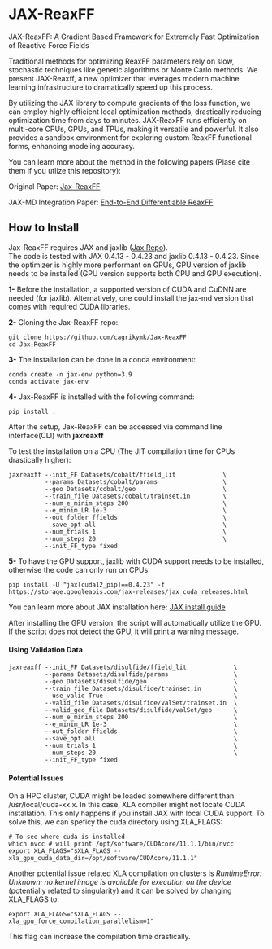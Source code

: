 # JAX-ReaxFF
JAX-ReaxFF: A Gradient Based Framework for Extremely Fast Optimization of Reactive Force Fields

Traditional methods for optimizing ReaxFF parameters rely on slow, stochastic techniques like genetic algorithms or Monte Carlo methods. We present JAX-Reaxff, a new optimizer that leverages modern machine learning infrastructure to dramatically speed up this process.

By utilizing the JAX library to compute gradients of the loss function, we can employ highly efficient local optimization methods, drastically reducing optimization time from days to minutes. JAX-ReaxFF runs efficiently on multi-core CPUs, GPUs, and TPUs, making it versatile and powerful. It also provides a sandbox environment for exploring custom ReaxFF functional forms, enhancing modeling accuracy.

You can learn more about the method in the following papers
(Plase cite them if you utlize this repository):

Original Paper: [Jax-ReaxFF](https://pubs.acs.org/doi/10.1021/acs.jctc.2c00363)

JAX-MD Integration Paper: [End-to-End Differentiable ReaxFF](https://link.springer.com/chapter/10.1007/978-3-031-32041-5_11)

## How to Install
Jax-ReaxFF requires JAX and jaxlib ([Jax Repo](https://github.com/google/jax)). <br>
The code is tested with JAX 0.4.13 - 0.4.23 and jaxlib 0.4.13 - 0.4.23.
Since the optimizer is highly more performant on GPUs, GPU version of jaxlib needs to be installed (GPU version supports both CPU and GPU execution). <br>

**1-** Before the installation, a supported version of CUDA and CuDNN are needed (for jaxlib). Alternatively, one could install the jax-md version that comes with required CUDA libraries. <br>

**2-** Cloning the Jax-ReaxFF repo:
```
git clone https://github.com/cagrikymk/Jax-ReaxFF
cd Jax-ReaxFF
```

**3-** The installation can be done in a conda environment:
```
conda create -n jax-env python=3.9
conda activate jax-env
```
**4-** Jax-ReaxFF is installed with the following command:
```
pip install .
```
After the setup, Jax-ReaxFF can be accessed via command line interface(CLI) with **jaxreaxff**

To test the installation on a CPU (The JIT compilation time for CPUs drastically higher):
```
jaxreaxff --init_FF Datasets/cobalt/ffield_lit             \
          --params Datasets/cobalt/params                  \
          --geo Datasets/cobalt/geo                        \
          --train_file Datasets/cobalt/trainset.in         \
          --num_e_minim_steps 200                          \
          --e_minim_LR 1e-3                                \
          --out_folder ffields                             \
          --save_opt all                                   \
          --num_trials 1                                   \
          --num_steps 20                                   \
          --init_FF_type fixed                             
```          
**5-** To have the GPU support, jaxlib with CUDA support needs to be installed, otherwise the code can only run on CPUs.
```
pip install -U "jax[cuda12_pip]==0.4.23" -f https://storage.googleapis.com/jax-releases/jax_cuda_releases.html
```
You can learn more about JAX installation here: [JAX install guide](https://github.com/google/jax#installation)<br>

After installing the GPU version, the script will automatically utilize the GPU. If the script does not detect the GPU, it will print a warning message.


#### Using Validation Data
```
jaxreaxff --init_FF Datasets/disulfide/ffield_lit             \
          --params Datasets/disulfide/params                  \
          --geo Datasets/disulfide/geo                        \
          --train_file Datasets/disulfide/trainset.in         \
          --use_valid True                                    \
          --valid_file Datasets/disulfide/valSet/trainset.in  \
          --valid_geo_file Datasets/disulfide/valSet/geo      \
          --num_e_minim_steps 200                             \
          --e_minim_LR 1e-3                                   \
          --out_folder ffields                                \
          --save_opt all                                      \
          --num_trials 1                                      \
          --num_steps 20                                      \
          --init_FF_type fixed                             
``` 

#### Potential Issues

On a HPC cluster, CUDA might be loaded somewhere different than /usr/local/cuda-xx.x. In this case, XLA compiler might not locate CUDA installation. This only happens if you install JAX with local CUDA support.
To solve this, we can speficy the cuda directory using XLA_FLAGS:
```
# To see where cuda is installed
which nvcc # will print /opt/software/CUDAcore/11.1.1/bin/nvcc
export XLA_FLAGS="$XLA_FLAGS --xla_gpu_cuda_data_dir=/opt/software/CUDAcore/11.1.1"
```

Another potential issue related XLA compilation on clusters is *RuntimeError: Unknown: no kernel image is available for execution on the device* (potentially related to singularity)
and it can be solved by changing XLA_FLAGS to:

```
export XLA_FLAGS="$XLA_FLAGS --xla_gpu_force_compilation_parallelism=1"
```
This flag can increase the compilation time drastically.
